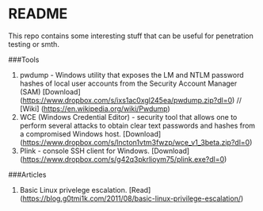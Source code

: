 # README
This repo contains some interesting stuff that can be useful for penetration testing or smth.

###Tools
1. pwdump - Windows utility that exposes the LM and NTLM password hashes of local user accounts from the Security Account Manager (SAM) 
[Download] (https://www.dropbox.com/s/ixs1ac0xgl245ea/pwdump.zip?dl=0) //
[Wiki] (https://en.wikipedia.org/wiki/Pwdump)
2. WCE (Windows Credential Editor) - security tool that allows one to perform several attacks to obtain clear text passwords and hashes from a compromised Windows host.
[Download] (https://www.dropbox.com/s/lncton1vtm3fwzp/wce_v1_3beta.zip?dl=0)
3. Plink - console SSH client for Windows.
[Download] (https://www.dropbox.com/s/g42q3pkrlioym75/plink.exe?dl=0)

###Articles
1. Basic Linux privelege escalation.
[Read] (https://blog.g0tmi1k.com/2011/08/basic-linux-privilege-escalation/)

